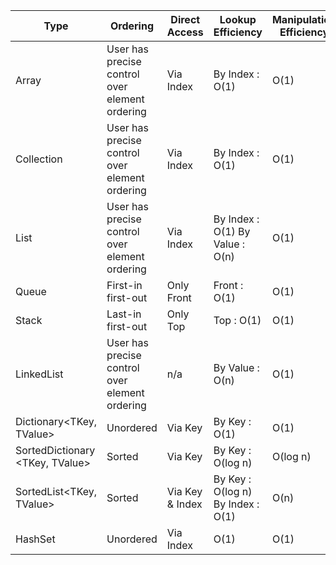 Type |	Ordering |	Direct Access |	Lookup Efficiency |	Manipulation Efficiency
---- |  -------- |  ------------- | ----------------- | -----------------------
Array |	User has precise control over element ordering |	Via Index |	By Index : O(1) |	O(1)
Collection<T> |	User has precise control over element ordering |	Via Index |	By Index : O(1) |	O(1)
List<T> |	User has precise control over element ordering |	Via Index |	By Index : O(1) By Value : O(n) |	O(1)
Queue<T> |	First-in first-out |	Only Front |	Front : O(1) |	O(1)
Stack<T> |	Last-in first-out |	Only Top |	Top : O(1) |	O(1)
LinkedList<T> |	User has precise control over element ordering |	n/a |	By Value : O(n) |	O(1)
Dictionary<TKey, TValue> |	Unordered |	Via Key |	By Key : O(1) |	O(1)
SortedDictionary <TKey, TValue> |	Sorted |	Via Key |	By Key : O(log n) | O(log n)
SortedList<TKey, TValue> |	Sorted |	Via Key & Index |	By Key : O(log n) By Index : O(1) |	O(n)
HashSet<T> |	Unordered |	Via Index |	O(1) |	O(1)
